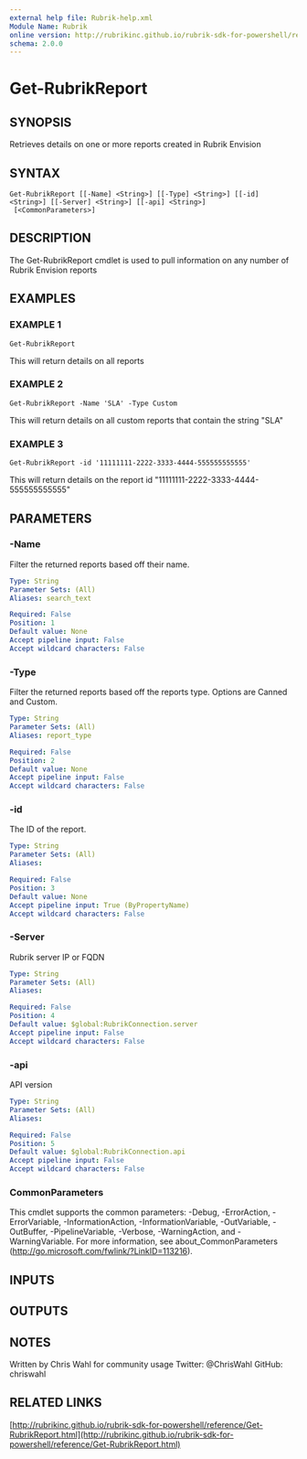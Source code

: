```yaml
---
external help file: Rubrik-help.xml
Module Name: Rubrik
online version: http://rubrikinc.github.io/rubrik-sdk-for-powershell/reference/Get-RubrikReport.html
schema: 2.0.0
---
```


# Get-RubrikReport

## SYNOPSIS
Retrieves details on one or more reports created in Rubrik Envision

## SYNTAX

```
Get-RubrikReport [[-Name] <String>] [[-Type] <String>] [[-id] <String>] [[-Server] <String>] [[-api] <String>]
 [<CommonParameters>]
```

## DESCRIPTION
The Get-RubrikReport cmdlet is used to pull information on any number of Rubrik Envision reports

## EXAMPLES

### EXAMPLE 1
```
Get-RubrikReport
```

This will return details on all reports

### EXAMPLE 2
```
Get-RubrikReport -Name 'SLA' -Type Custom
```

This will return details on all custom reports that contain the string "SLA"

### EXAMPLE 3
```
Get-RubrikReport -id '11111111-2222-3333-4444-555555555555'
```

This will return details on the report id "11111111-2222-3333-4444-555555555555"

## PARAMETERS

### -Name
Filter the returned reports based off their name.

```yaml
Type: String
Parameter Sets: (All)
Aliases: search_text

Required: False
Position: 1
Default value: None
Accept pipeline input: False
Accept wildcard characters: False
```

### -Type
Filter the returned reports based off the reports type.
Options are Canned and Custom.

```yaml
Type: String
Parameter Sets: (All)
Aliases: report_type

Required: False
Position: 2
Default value: None
Accept pipeline input: False
Accept wildcard characters: False
```

### -id
The ID of the report.

```yaml
Type: String
Parameter Sets: (All)
Aliases:

Required: False
Position: 3
Default value: None
Accept pipeline input: True (ByPropertyName)
Accept wildcard characters: False
```

### -Server
Rubrik server IP or FQDN

```yaml
Type: String
Parameter Sets: (All)
Aliases:

Required: False
Position: 4
Default value: $global:RubrikConnection.server
Accept pipeline input: False
Accept wildcard characters: False
```

### -api
API version

```yaml
Type: String
Parameter Sets: (All)
Aliases:

Required: False
Position: 5
Default value: $global:RubrikConnection.api
Accept pipeline input: False
Accept wildcard characters: False
```

### CommonParameters
This cmdlet supports the common parameters: -Debug, -ErrorAction, -ErrorVariable, -InformationAction, -InformationVariable, -OutVariable, -OutBuffer, -PipelineVariable, -Verbose, -WarningAction, and -WarningVariable. For more information, see about_CommonParameters (http://go.microsoft.com/fwlink/?LinkID=113216).

## INPUTS

## OUTPUTS

## NOTES
Written by Chris Wahl for community usage
Twitter: @ChrisWahl
GitHub: chriswahl

## RELATED LINKS

[http://rubrikinc.github.io/rubrik-sdk-for-powershell/reference/Get-RubrikReport.html](http://rubrikinc.github.io/rubrik-sdk-for-powershell/reference/Get-RubrikReport.html)

